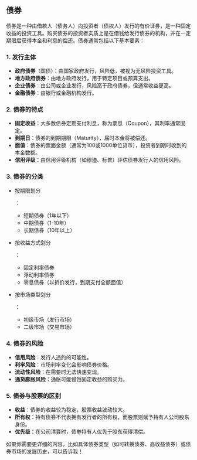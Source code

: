 ## 债券

债券是一种由借款人（债务人）向投资者（债权人）发行的有价证券，是一种固定收益的投资工具。购买债券的投资者实质上是在借钱给发行债券的机构，并在一定期限后获得本金和利息的偿还。债券通常包括以下基本要素：

### 1. **发行主体**

- **政府债券**（国债）：由国家政府发行，风险低，被视为无风险投资工具。
- **地方政府债券**：由地方政府发行，用于特定项目或预算支出。
- **企业债券**：由公司或企业发行，风险高于政府债券，但通常收益更高。
- **金融债券**：由银行或金融机构发行。

### 2. **债券的特点**

- **固定收益**：大多数债券定期支付利息，称为票息（Coupon），其利率通常固定。
- **到期日**：债券的到期期限（Maturity），届时本金将被偿还。
- **面值**：债券的票面金额（通常为100或1000单位货币），投资者到期时收到的本金数额。
- **信用评级**：由信用评级机构（如穆迪、标普）评估债券发行人的信用风险。

### 3. **债券的分类**

- 按期限划分

  ：

  - 短期债券（1年以下）
  - 中期债券（1-10年）
  - 长期债券（10年以上）

- 按收益方式划分

  ：

  - 固定利率债券
  - 浮动利率债券
  - 零息债券（以折价发行，到期支付全额面值）

- 按市场类型划分

  ：

  - 初级市场（发行市场）
  - 二级市场（交易市场）

### 4. **债券的风险**

- **信用风险**：发行人违约的可能性。
- **利率风险**：市场利率变化会影响债券价格。
- **流动性风险**：在需要时无法快速变现。
- **通货膨胀风险**：通胀可能侵蚀固定收益的购买力。

### 5. **债券与股票的区别**

- **收益**：债券的收益较为稳定，股票收益波动较大。
- **所有权**：持有债券不代表拥有发行者的所有权，而股票则赋予持有人公司股东身份。
- **优先级**：在公司清算时，债券持有人优先于股东获得清偿。

如果你需要更详细的内容，比如具体债券类型（如可转换债券、高收益债券）或债券市场的发展历史，可以告诉我！